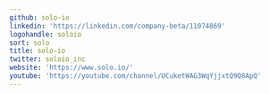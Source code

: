 ```yaml
---
github: solo-io
linkedin: 'https://linkedin.com/company-beta/11074869'
logohandle: soloio
sort: solo
title: solo-io
twitter: soloio_inc
website: 'https://www.solo.io/'
youtube: 'https://youtube.com/channel/UCuketWAG3WqYjjxtQ9Q8ApQ'
---
```


